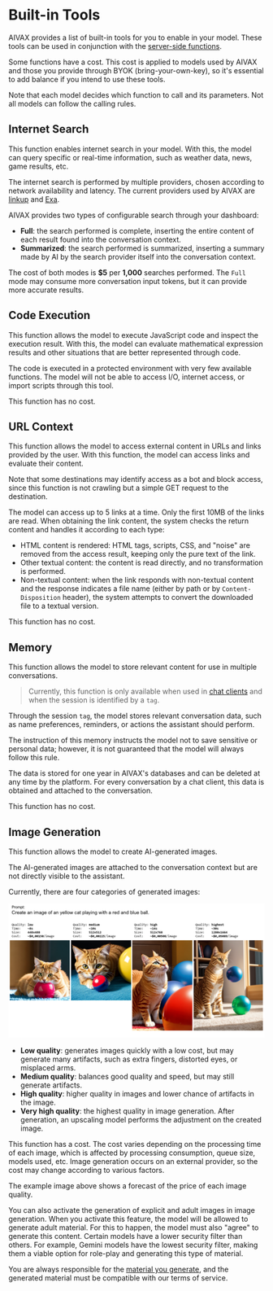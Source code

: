 # Built-in Tools

AIVAX provides a list of built-in tools for you to enable in your model. These tools can be used in conjunction with the [server-side functions](/docs/en/protocol-functions).

Some functions have a cost. This cost is applied to models used by AIVAX and those you provide through BYOK (bring-your-own-key), so it's essential to add balance if you intend to use these tools.

Note that each model decides which function to call and its parameters. Not all models can follow the calling rules.

## Internet Search

This function enables internet search in your model. With this, the model can query specific or real-time information, such as weather data, news, game results, etc.

The internet search is performed by multiple providers, chosen according to network availability and latency. The current providers used by AIVAX are [linkup](https://www.linkup.so/) and [Exa](https://exa.ai/).

AIVAX provides two types of configurable search through your dashboard:

- **Full**: the search performed is complete, inserting the entire content of each result found into the conversation context.
- **Summarized**: the search performed is summarized, inserting a summary made by AI by the search provider itself into the conversation context.

The cost of both modes is **$5** per **1,000** searches performed. The `Full` mode may consume more conversation input tokens, but it can provide more accurate results.

## Code Execution

This function allows the model to execute JavaScript code and inspect the execution result. With this, the model can evaluate mathematical expression results and other situations that are better represented through code.

The code is executed in a protected environment with very few available functions. The model will not be able to access I/O, internet access, or import scripts through this tool.

This function has no cost.

## URL Context

This function allows the model to access external content in URLs and links provided by the user. With this function, the model can access links and evaluate their content.

Note that some destinations may identify access as a bot and block access, since this function is not crawling but a simple GET request to the destination.

The model can access up to 5 links at a time. Only the first 10MB of the links are read. When obtaining the link content, the system checks the return content and handles it according to each type:

- HTML content is rendered: HTML tags, scripts, CSS, and "noise" are removed from the access result, keeping only the pure text of the link.
- Other textual content: the content is read directly, and no transformation is performed.
- Non-textual content: when the link responds with non-textual content and the response indicates a file name (either by path or by `Content-Disposition` header), the system attempts to convert the downloaded file to a textual version.

This function has no cost.

## Memory

This function allows the model to store relevant content for use in multiple conversations.

> Currently, this function is only available when used in [chat clients](/docs/en/entities/chat-clients) and when the session is identified by a `tag`.

Through the session `tag`, the model stores relevant conversation data, such as name preferences, reminders, or actions the assistant should perform.

The instruction of this memory instructs the model not to save sensitive or personal data; however, it is not guaranteed that the model will always follow this rule.

The data is stored for one year in AIVAX's databases and can be deleted at any time by the platform. For every conversation by a chat client, this data is obtained and attached to the conversation.

This function has no cost.

## Image Generation

This function allows the model to create AI-generated images.

The AI-generated images are attached to the conversation context but are not directly visible to the assistant.

Currently, there are four categories of generated images:

![Image quality](/assets/img/imgquality.png)

- **Low quality**: generates images quickly with a low cost, but may generate many artifacts, such as extra fingers, distorted eyes, or misplaced arms.
- **Medium quality**: balances good quality and speed, but may still generate artifacts.
- **High quality**: higher quality in images and lower chance of artifacts in the image.
- **Very high quality**: the highest quality in image generation. After generation, an upscaling model performs the adjustment on the created image.

This function has a cost. The cost varies depending on the processing time of each image, which is affected by processing consumption, queue size, models used, etc. Image generation occurs on an external provider, so the cost may change according to various factors.

The example image above shows a forecast of the price of each image quality.

You can also activate the generation of explicit and adult images in image generation. When you activate this feature, the model will be allowed to generate adult material. For this to happen, the model must also "agree" to generate this content. Certain models have a lower security filter than others. For example, Gemini models have the lowest security filter, making them a viable option for role-play and generating this type of material.

You are always responsible for the [material you generate](/docs/en/legal/terms-of-service.md), and the generated material must be compatible with our terms of service.